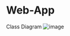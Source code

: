 # Web-App
Class Diagram
![image](https://github.com/JCKaren/Web-App/assets/144060606/975bff94-e1b9-48e6-9921-59e735a27a29)
